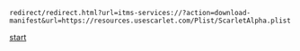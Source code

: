 ```
redirect/redirect.html?url=itms-services://?action=download-manifest&url=https://resources.usescarlet.com/Plist/ScarletAlpha.plist
```
[start](https://784c.github.io/demo-exp/)